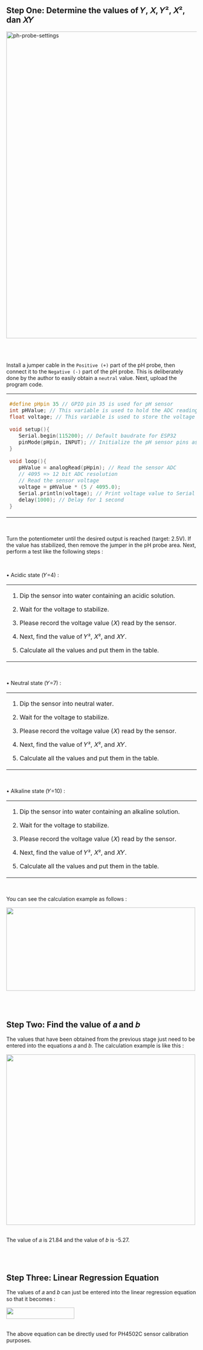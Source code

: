 ## Step One: Determine the values of 𝑌, 𝑋, 𝑌², 𝑋², dan 𝑋𝑌

<img width="810" src="https://github.com/devancakra/Aquaponic-pH-Control-Monitoring-with-Type-2-Fuzzy-Method-Based-on-IoT-Bot/assets/54527592/07ecfdf2-beb2-4dc1-aa96-96e1d7c8f168" alt="ph-probe-settings">

<br><br>

Install a jumper cable in the ``` Positive (+) ``` part of the pH probe, then connect it to the ``` Negative (-) ``` part of the pH probe. This is deliberately done by the author to easily obtain a ``` neutral ``` value. Next, upload the program code.

<table><tr><td width="810">
   
```ino
#define pHpin 35 // GPIO pin 35 is used for pH sensor
int pHValue; // This variable is used to hold the ADC reading value from the sensor
float voltage; // This variable is used to store the voltage reading value from the sensor

void setup(){
   Serial.begin(115200); // Default baudrate for ESP32
   pinMode(pHpin, INPUT); // Initialize the pH sensor pins as input
}

void loop(){
   pHValue = analogRead(pHpin); // Read the sensor ADC
   // 4095 => 12 bit ADC resolution
   // Read the sensor voltage
   voltage = pHValue * (5 / 4095.0); 
   Serial.println(voltage); // Print voltage value to Serial Monitor
   delay(1000); // Delay for 1 second
}
```

</td></tr></table><br>

Turn the potentiometer until the desired output is reached (target: 2.5V). If the value has stabilized, then remove the jumper in the pH probe area. Next, perform a test like the following steps :

<br>

• Acidic state (𝑌=4) :

<table><tr><td width="810">
   
   1. Dip the sensor into water containing an acidic solution.
      
   2. Wait for the voltage to stabilize.
      
   3. Please record the voltage value (𝑋) read by the sensor.
      
   4. Next, find the value of 𝑌², 𝑋², and 𝑋𝑌.
      
   5. Calculate all the values and put them in the table.
   
</td></tr></table><br>

• Neutral state (𝑌=7) :

<table><tr><td width="810">
   
   1. Dip the sensor into neutral water.
      
   2. Wait for the voltage to stabilize.
      
   3. Please record the voltage value (𝑋) read by the sensor.
      
   4. Next, find the value of 𝑌², 𝑋², and 𝑋𝑌.
      
   5. Calculate all the values and put them in the table.
   
</td></tr></table><br>

• Alkaline state (𝑌=10) :

<table><tr><td width="810">
   
   1. Dip the sensor into water containing an alkaline solution.
      
   2. Wait for the voltage to stabilize.
      
   3. Please record the voltage value (𝑋) read by the sensor.
      
   4. Next, find the value of 𝑌², 𝑋², and 𝑋𝑌.
      
   5. Calculate all the values and put them in the table.
   
</td></tr></table><br>

You can see the calculation example as follows :

<img height="220" width="500" src="https://github.com/devancakra/Aquaponic-pH-Control-Monitoring-with-Type-2-Fuzzy-Method-Based-on-IoT-Bot/assets/54527592/544cb844-59eb-4ea0-81c3-f5daa0ee3bcf">

<br><br>

## Step Two: Find the value of 𝑎 and 𝑏

The values that have been obtained from the previous stage just need to be entered into the equations 𝑎 and 𝑏. The calculation example is like this :

<img height="450" width="500" src="https://github.com/devancakra/Aquaponic-pH-Control-Monitoring-with-Type-2-Fuzzy-Method-Based-on-IoT-Bot/assets/54527592/d2545e57-3307-439e-a362-93e71ffb4097"><br><br>

The value of 𝑎 is 21.84 and the value of 𝑏 is -5.27.

<br><br>

## Step Three: Linear Regression Equation

The values of 𝑎 and 𝑏 can just be entered into the linear regression equation so that it becomes :

<img height="30" width="180" src="https://github.com/devancakra/Aquaponic-pH-Control-Monitoring-with-Type-2-Fuzzy-Method-Based-on-IoT-Bot/assets/54527592/b1ebdeee-7ca4-4dfc-8edd-258a9266d31e"><br><br>

The above equation can be directly used for PH4502C sensor calibration purposes.
